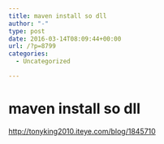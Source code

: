 ```yaml
---
title: maven install so dll
author: "-"
type: post
date: 2016-03-14T08:09:44+00:00
url: /?p=8799
categories:
  - Uncategorized

---
```

# maven install so dll
http://tonyking2010.iteye.com/blog/1845710

